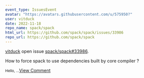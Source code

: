 ```yaml
---
event_type: IssuesEvent
avatar: "https://avatars.githubusercontent.com/u/575950?"
user: vitduck
date: 2022-11-18
repo_name: spack/spack
html_url: https://github.com/spack/spack/issues/33986
repo_url: https://github.com/spack/spack
---
```


<a href='https://github.com/vitduck' target='_blank'>vitduck</a> open issue <a href='https://github.com/spack/spack/issues/33986' target='_blank'>spack/spack#33986</a>.

<p>How to force spack to use dependencies built by core compiler ?</p><small>Hello, ...</small><a href='https://github.com/spack/spack/issues/33986' target='_blank'>View Comment</a>